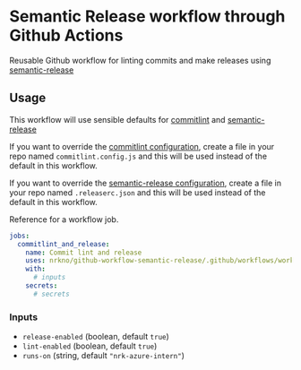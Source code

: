 # Semantic Release workflow through Github Actions

Reusable Github workflow for linting commits and make releases using
[semantic-release](https://github.com/semantic-release/semantic-release/)

## Usage

This workflow will use sensible defaults for
[commitlint](https://commitlint.js.org) and
[semantic-release](https://github.com/semantic-release/semantic-release/)

If you want to override the
[commitlint configuration](https://commitlint.js.org/#/reference-configuration),
create a file in your repo named `commitlint.config.js` and this will
be used instead of the default in this workflow.

If you want to override the
[semantic-release configuration](https://github.com/semantic-release/semantic-release/blob/master/docs/usage/configuration.md),
create a file in your repo named `.releaserc.json` and this will
be used instead of the default in this workflow.

Reference for a workflow job.

```yaml
jobs:
  commitlint_and_release:
    name: Commit lint and release
    uses: nrkno/github-workflow-semantic-release/.github/workflows/workflow.yaml@v1
    with:
      # inputs
    secrets:
      # secrets
```

<!-- autodoc start -->
### Inputs
- `release-enabled` (boolean, default `true`)
- `lint-enabled` (boolean, default `true`)
- `runs-on` (string, default `"nrk-azure-intern"`)
<!-- autodoc end -->
